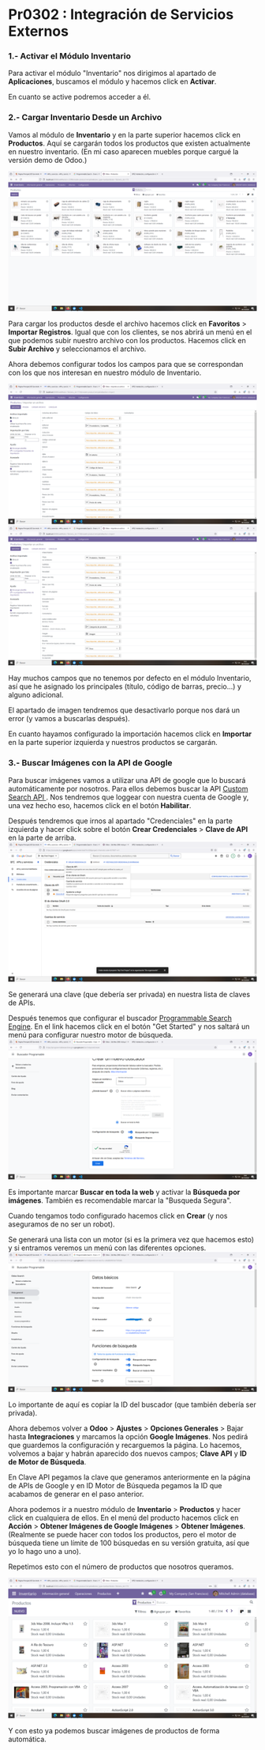 # Pr0302 : Integración de Servicios Externos

### 1.- Activar el Módulo Inventario

Para activar el módulo "Inventario" nos dirigimos al apartado de **Aplicaciones**, buscamos el módulo y hacemos click en **Activar**.

En cuanto se active podremos acceder a él.

### 2.- Cargar Inventario Desde un Archivo
Vamos al módulo de **Inventario** y en la parte superior hacemos click en **Productos**. Aquí se cargarán todos los productos que existen actualmente en nuestro inventario. (En mi caso aparecen muebles porque cargué la versión demo de Odoo.)

![Inventario](image.png)

Para cargar los productos desde el archivo hacemos click en **Favoritos** > **Importar Registros**. Igual que con los clientes, se nos abrirá un menú en el que podemos subir nuestro archivo con los productos. Hacemos click en **Subir Archivo** y seleccionamos el archivo.

Ahora debemos configurar todos los campos para que se correspondan con los que nos interesan en nuestro módulo de Inventario.

![Configuracion de importacion de inventario1](image-1.png)
![Configuracion de importacion de inventario1](image-2.png)

Hay muchos campos que no tenemos por defecto en el módulo Inventario, así que he asignado los principales (título, código de barras, precio...) y alguno adicional.

El apartado de imagen tendremos que desactivarlo porque nos dará un error (y vamos a buscarlas después).

En cuanto hayamos configurado la importación hacemos click en **Importar** en la parte superior izquierda y nuestros productos se cargarán.

### 3.- Buscar Imágenes con la API de Google
Para buscar imágenes vamos a utilizar una API de google que lo buscará automáticamente por nosotros. Para ellos debemos buscar la API [Custom Search API ](https://console.cloud.google.com/apis/api/customsearch.googleapis.com/metrics?hl=ES&project=thematic-axle-437607-m1). Nos tendremos que loggear con nuestra cuenta de Google y, una vez hecho eso, hacemos click en el botón **Habilitar**.

Después tendremos que irnos al apartado "Credenciales" en la parte izquierda y hacer click sobre el botón **Crear Credenciales** > **Clave de API** en la parte de arriba.
![Clave API](image-3.png)

Se generará una clave (que debería ser privada) en nuestra lista de claves de APIs.

Después tenemos que configurar el buscador [Programmable Search Engine](https://programmablesearchengine.google.com/about/). En el link hacemos click en el botón "Get Started" y nos saltará un menú para configurar nuestro motor de búsqueda.
![Configuración motor búsqueda](image-4.png)

Es importante marcar **Buscar en toda la web** y activar la **Búsqueda por imágenes**. También es recomendable marcar la "Busqueda Segura".

Cuando tengamos todo configurado hacemos click en **Crear** (y nos aseguramos de no ser un robot).

Se generará una lista con un motor (si es la primera vez que hacemos esto) y si entramos veremos un menú con las diferentes opciones.
![Datos básicos motor búsqueda](image-5.png)

Lo importante de aquí es copiar la ID del buscador (que también debería ser privada).

Ahora debemos volver a **Odoo** > **Ajustes** > **Opciones Generales** > Bajar hasta **Integraciones** y marcamos la opción **Google Imágenes**. Nos pedirá que guardemos la configuración y recarguemos la página. Lo hacemos, volvemos a bajar y habrán aparecido dos nuevos campos; **Clave API** y **ID de Motor de Búsqueda**.

En Clave API pegamos la clave que generamos anteriormente en la página de APIs de Google y en ID Motor de Búsqueda pegamos la ID que acabamos de generar en el paso anterior.

Ahora podemos ir a nuestro módulo de **Inventario** > **Productos** y hacer click en cualquiera de ellos. En el menú del producto hacemos click en **Acción** > **Obtener Imágenes de Google Imágenes** > **Obtener Imágenes**. (Realmente se puede hacer con todos los productos, pero el motor de búsqueda tiene un límite de 100 búsquedas en su versión gratuita, así que yo lo hago uno a uno). 

Repetimos esto con el número de productos que nosotros queramos.

![Productos con Imagen](image-6.png)

Y con esto ya podemos buscar imágenes de productos de forma automática.